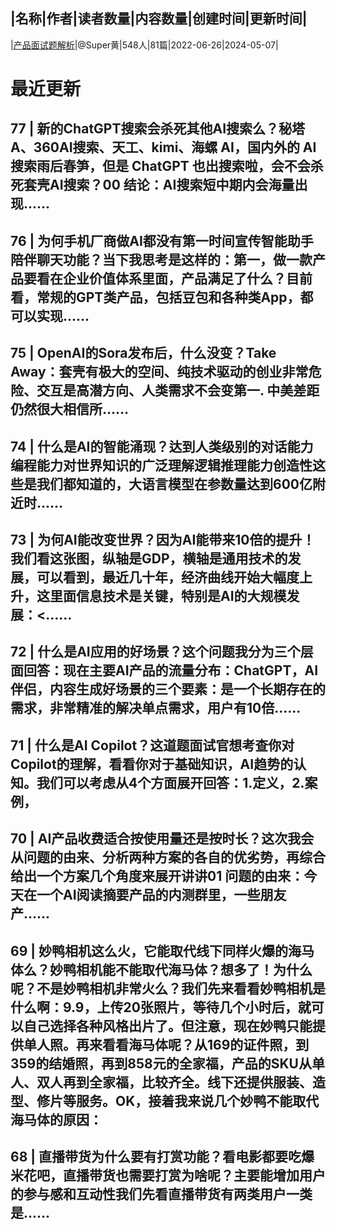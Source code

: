 |名称|作者|读者数量|内容数量|创建时间|更新时间|
---
|[产品面试题解析](https://xiaobot.net/p/community?refer=0b133df9-27dc-423b-8101-639049001c13)|@Super黄|548人|81篇|2022-06-26|2024-05-07|

# 最近更新
## 77 | 新的ChatGPT搜索会杀死其他AI搜索么？秘塔 A、360AI搜索、天工、kimi、海螺 AI，国内外的 AI 搜索雨后春笋，但是 ChatGPT 也出搜索啦，会不会杀死套壳AI搜索？00 结论：AI搜索短中期内会海量出现......
## 76 | 为何手机厂商做AI都没有第一时间宣传智能助手陪伴聊天功能？当下我思考是这样的：第一，做一款产品要看在企业价值体系里面，产品满足了什么？目前看，常规的GPT类产品，包括豆包和各种类App，都可以实现......
## 75 | OpenAI的Sora发布后，什么没变？Take Away：套壳有极大的空间、纯技术驱动的创业非常危险、交互是高潜方向、人类需求不会变第一. 中美差距仍然很大相信所......
## 74 | 什么是AI的智能涌现？达到人类级别的对话能力编程能力对世界知识的广泛理解逻辑推理能力创造性这些是我们都知道的，大语言模型在参数量达到600亿附近时......
## 73 | 为何AI能改变世界？因为AI能带来10倍的提升！我们看这张图，纵轴是GDP，横轴是通用技术的发展，可以看到，最近几十年，经济曲线开始大幅度上升，这里面信息技术是关键，特别是AI的大规模发展：<......
## 72 | 什么是AI应用的好场景？这个问题我分为三个层面回答：现在主要AI产品的流量分布：ChatGPT，AI伴侣，内容生成好场景的三个要素：是一个长期存在的需求，非常精准的解决单点需求，用户有10倍......
## 71 | 什么是AI Copilot？这道题面试官想考查你对Copilot的理解，看看你对于基础知识，AI趋势的认知。我们可以考虑从4个方面展开回答：1.定义，2.案例，
## 70 | AI产品收费适合按使用量还是按时长？这次我会从问题的由来、分析两种方案的各自的优劣势，再综合给出一个方案几个角度来展开讲讲01 问题的由来：今天在一个AI阅读摘要产品的内测群里，一些朋友产......
## 69 | 妙鸭相机这么火，它能取代线下同样火爆的海马体么？妙鸭相机能不能取代海马体？想多了！为什么呢？不是妙鸭相机非常火么？我们先来看看妙鸭相机是什么啊：9.9，上传20张照片，等待几个小时后，就可以自己选择各种风格出片了。但注意，现在妙鸭只能提供单人照。再来看看海马体呢？从169的证件照，到359的结婚照，再到858元的全家福，产品的SKU从单人、双人再到全家福，比较齐全。线下还提供服装、造型、修片等服务。OK，接着我来说几个妙鸭不能取代海马体的原因：
## 68 | 直播带货为什么要有打赏功能？看电影都要吃爆米花吧，直播带货也需要打赏为啥呢？主要能增加用户的参与感和互动性我们先看直播带货有两类用户一类是......


